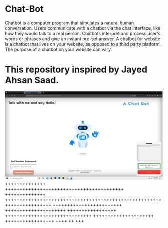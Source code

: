 # Chat-Bot
Chatbot is a computer program that simulates a natural human conversation. Users communicate with a chatbot via the chat interface, like how they would talk to a real person. Chatbots interpret and process user's words or phrases and give an instant pre-set answer. A chatbot for website is a chatbot that lives on your website, as opposed to a third party platform. The purpose of a chatbot on your website can vary. 
# This repository inspired by Jayed Ahsan Saad.


![alt text](https://github.com/AhsanParadise/Chat-Bot/blob/master/ScreenShot.png?raw=true)
++++++++++++++ +++++++++++++++++++++++++++++++++++++++++
++++++++++++++ ++++++++++++++++++++++++++++++++++++++++++++++++++++++++++++++++++++++
++++++++++++++++++++++++ +++++++++++++++++++++ +++++++++++++++++
 ++++++++++++++++++++++++++++++ +++++++++++++++++++++
+++++++++++++++++
++++ ++ +++
